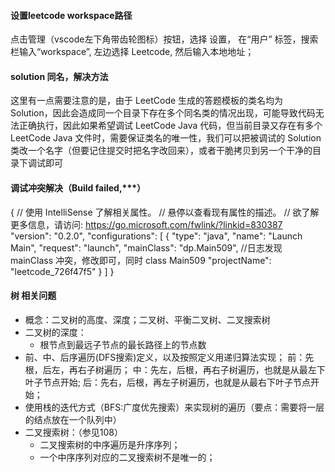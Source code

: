 #### 设置leetcode workspace路径
点击管理（vscode左下角带齿轮图标）按钮，选择 设置， 在“用户” 标签，搜索栏输入“workspace”, 左边选择 Leetcode, 然后输入本地地址；

#### solution 同名，解决方法
这里有一点需要注意的是，由于 LeetCode 生成的答题模板的类名均为 Solution，因此会造成同一个目录下存在多个同名类的情况出现，可能导致代码无法正确执行，因此如果希望调试 LeetCode Java 代码，但当前目录又存在有多个 LeetCode Java 文件时，需要保证类名的唯一性，我们可以把被调试的 Solution 类改一个名字（但要记住提交时把名字改回来），或者干脆拷贝到另一个干净的目录下调试即可

#### 调试冲突解决（Build failed,***）
{
  // 使用 IntelliSense 了解相关属性。 
  // 悬停以查看现有属性的描述。
  // 欲了解更多信息，请访问: https://go.microsoft.com/fwlink/?linkid=830387
  "version": "0.2.0",
  "configurations": [
    {
      "type": "java",
      "name": "Launch Main",
      "request": "launch",
      "mainClass": "dp.Main509", //日志发现 mainClass 冲突，修改即可，同时 class Main509
      "projectName": "leetcode_726f47f5"
    }
  ]
}

#### 树 相关问题
* 概念：二叉树的高度、深度；二叉树、平衡二叉树、二叉搜索树
* 二叉树的深度：
  * 根节点到最远子节点的最长路径上的节点数
* 前、中、后序遍历(DFS搜索)定义，以及按照定义用递归算法实现；
  前：先根，后左，再右子树遍历；
  中：先左，后根，再右子树遍历，也就是从最左下叶子节点开始;
  后：先右，后根，再左子树遍历，也就是从最右下叶子节点开始；
* 使用栈的迭代方式（BFS:广度优先搜索）来实现树的遍历（要点：需要将一层的结点放在一个队列中）
* 二叉搜索树：（参见108）
  * 二叉搜索树的中序遍历是升序序列；
  * 一个中序序列对应的二叉搜索树不是唯一的；



